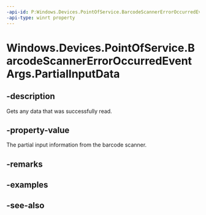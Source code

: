 ----api-id: P:Windows.Devices.PointOfService.BarcodeScannerErrorOccurredEventArgs.PartialInputData
-api-type: winrt property
---<!-- Property syntaxpublic Windows.Devices.PointOfService.BarcodeScannerReport PartialInputData { get; }--># Windows.Devices.PointOfService.BarcodeScannerErrorOccurredEventArgs.PartialInputData## -descriptionGets any data that was successfully read.## -property-valueThe partial input information from the barcode scanner.## -remarks## -examples## -see-also